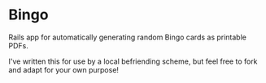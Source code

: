 Bingo
=====

Rails app for automatically generating random Bingo cards as printable PDFs.

I've written this for use by a local befriending scheme, but feel free to fork and adapt for your own purpose!
